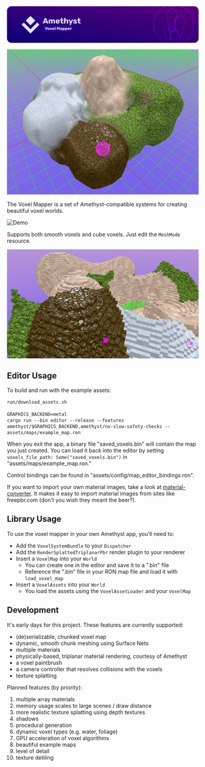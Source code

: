 <img src="screenshots/splash.png" alt="Amethyst Game Engine" />

![Pic](/screenshots/blending.png)

The Voxel Mapper is a set of Amethyst-compatible systems for creating beautiful
voxel worlds.

![Demo](/screenshots/demo.gif)

Supports both smooth voxels and cube voxels. Just edit the `MeshMode` resource.

![Demo](/screenshots/cubey.PNG)

## Editor Usage

To build and run with the example assets:

```
run/download_assets.sh

GRAPHICS_BACKEND=metal
cargo run --bin editor --release --features amethyst/$GRAPHICS_BACKEND,amethyst/no-slow-safety-checks -- assets/maps/example_map.ron
```

When you exit the app, a binary file "saved_voxels.bin" will contain the map you just created.
You can load it back into the editor by setting `voxels_file_path: Some("saved_voxels.bin")` in "assets/maps/example_map.ron."

Control bindings can be found in "assets/config/map_editor_bindings.ron".

If you want to import your own material images, take a look at [material-converter](https://github.com/bonsairobo/material-converter).
It makes it easy to import material images from sites like freepbr.com (don't you wish they meant the beer?).

## Library Usage

To use the voxel mapper in your own Amethyst app, you'll need to:

- Add the `VoxelSystemBundle` to your `Dispatcher`
- Add the `RenderSplattedTriplanarPbr` render plugin to your renderer
- Insert a `VoxelMap` into your `World`
    - You can create one in the editor and save it to a ".bin" file
    - Reference the ".bin" file in your RON map file and load it with `load_voxel_map`
- Insert a `VoxelAssets` into your `World`
    - You load the assets using the `VoxelAssetLoader` and your `VoxelMap`

## Development

It's early days for this project. These features are currently supported:

- (de)serializable, chunked voxel map
- dynamic, smooth chunk meshing using Surface Nets
- multiple materials
- physically-based, triplanar material rendering, courtesy of Amethyst
- a voxel paintbrush
- a camera controller that resolves collisions with the voxels
- texture splatting

Planned features (by priority):

1. multiple array materials
2. memory usage scales to large scenes / draw distance
3. more realistic texture splatting using depth textures
4. shadows
5. procedural generation
6. dynamic voxel types (e.g. water, foliage)
7. GPU acceleration of voxel algorithms
8. beautiful example maps
9. level of detail
10. texture detiling
